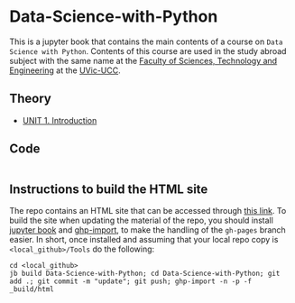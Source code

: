 # Data-Science-with-Python

This is a jupyter book that contains the main contents of a course on `Data Science with Python`. Contents of this course are used in the study abroad subject with the same name at the [Faculty of Sciences, Technology and Engineering](https://mon.uvic.cat/fcte/) at the [UVic-UCC](https://www.uvic.cat).


## Theory

* [UNIT 1. Introduction](LaTeX/UNIT1-Introduction.pdf)

## Code

```{tableofcontents}
```


## Instructions to build the HTML site

The repo contains an HTML site that can be accessed through [this link](https://compbiochbiophlab.gihub.io/Data-Science-with-Python/intro.html). To build the site when updating the material of the repo, you should install [jupyter book](https://jupyterbook.org/en/stable/intro.html) and [ghp-import](https://pypi.org/project/ghp-import/), to make the handling of the `gh-pages` branch easier. In short, once installed and assuming that your local repo copy is `<local_github>/Tools` do the following:

```
cd <local_github>
jb build Data-Science-with-Python; cd Data-Science-with-Python; git add .; git commit -m "update"; git push; ghp-import -n -p -f _build/html
```